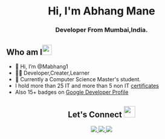 <h1 align="center">Hi, I'm Abhang Mane</h1>

<h3 align="center">Developer From Mumbai,India.</h3>

<h2 align="left">Who am I<img src="https://media.giphy.com/media/pDh3IDoUswmZrqdRip/giphy.gif" height="27px" width="25px"></h2>

- 👋 Hi, I’m @Mabhang1
- 👨‍💻 Developer,Creater,Learner
- 🌱 Currently a Computer Science Master's student.
- I hold more than 25 IT and more than 5 non IT [certificates](https://drive.google.com/drive/folders/1hRUNSXC6iXqCG3pZac5lBcHWigBPiY92?usp=drive_link)
- Also 15+ badges on [Google Developer Profile](https://g.dev/maneabhang)

<h2 align="center"> Let's Connect <img src="https://media.giphy.com/media/jOz35yxbuhvVQDKrce/giphy.gif" height="30px" width="30px"></h2>

<div align="center">
      <a href="https://www.linkedin.com/in/abhang-mane-55a486129/">
        <img src="https://img.shields.io/badge/LinkedIn-0077B5?style=for-the-badge&logo=linkedin&logoColor=white">
      </a>
      <a href="mailto:maneabhang271@gmail.com">
        <img src="https://img.shields.io/badge/Gmail-D14836?style=for-the-badge&logo=gmail&logoColor=white">
      </a>
      <a href="https://www.instagram.com/abhangg1/">
        <img src="https://img.shields.io/badge/Instagram-E4405F?style=for-the-badge&logo=instagram&logoColor=white">
      </a>
</div>
<!---
Mabhang1/Mabhang1 is a ✨ special ✨ repository because its `README.md` (this file) appears on your GitHub profile.
You can click the Preview link to take a look at your changes.
--->
